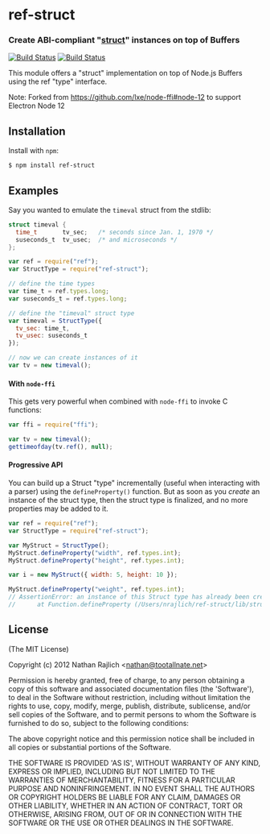# ref-struct

### Create ABI-compliant "[struct][]" instances on top of Buffers

[![Build Status](https://secure.travis-ci.org/TooTallNate/ref-struct.svg)](https://travis-ci.org/TooTallNate/ref-struct)
[![Build Status](https://ci.appveyor.com/api/projects/status/6v4h5v5kh9kmtke8?svg=true)](https://ci.appveyor.com/project/TooTallNate/ref-struct)

This module offers a "struct" implementation on top of Node.js Buffers
using the ref "type" interface.

Note: Forked from https://github.com/lxe/node-ffi#node-12 to support Electron Node 12

## Installation

Install with `npm`:

```bash
$ npm install ref-struct
```

## Examples

Say you wanted to emulate the `timeval` struct from the stdlib:

```c
struct timeval {
  time_t       tv_sec;   /* seconds since Jan. 1, 1970 */
  suseconds_t  tv_usec;  /* and microseconds */
};
```

```js
var ref = require("ref");
var StructType = require("ref-struct");

// define the time types
var time_t = ref.types.long;
var suseconds_t = ref.types.long;

// define the "timeval" struct type
var timeval = StructType({
  tv_sec: time_t,
  tv_usec: suseconds_t
});

// now we can create instances of it
var tv = new timeval();
```

#### With `node-ffi`

This gets very powerful when combined with `node-ffi` to invoke C functions:

```js
var ffi = require("ffi");

var tv = new timeval();
gettimeofday(tv.ref(), null);
```

#### Progressive API

You can build up a Struct "type" incrementally (useful when interacting with a
parser) using the `defineProperty()` function. But as soon as you _create_ an
instance of the struct type, then the struct type is finalized, and no more
properties may be added to it.

```js
var ref = require("ref");
var StructType = require("ref-struct");

var MyStruct = StructType();
MyStruct.defineProperty("width", ref.types.int);
MyStruct.defineProperty("height", ref.types.int);

var i = new MyStruct({ width: 5, height: 10 });

MyStruct.defineProperty("weight", ref.types.int);
// AssertionError: an instance of this Struct type has already been created, cannot add new "fields" anymore
//      at Function.defineProperty (/Users/nrajlich/ref-struct/lib/struct.js:180:3)
```

## License

(The MIT License)

Copyright (c) 2012 Nathan Rajlich &lt;nathan@tootallnate.net&gt;

Permission is hereby granted, free of charge, to any person obtaining
a copy of this software and associated documentation files (the
'Software'), to deal in the Software without restriction, including
without limitation the rights to use, copy, modify, merge, publish,
distribute, sublicense, and/or sell copies of the Software, and to
permit persons to whom the Software is furnished to do so, subject to
the following conditions:

The above copyright notice and this permission notice shall be
included in all copies or substantial portions of the Software.

THE SOFTWARE IS PROVIDED 'AS IS', WITHOUT WARRANTY OF ANY KIND,
EXPRESS OR IMPLIED, INCLUDING BUT NOT LIMITED TO THE WARRANTIES OF
MERCHANTABILITY, FITNESS FOR A PARTICULAR PURPOSE AND NONINFRINGEMENT.
IN NO EVENT SHALL THE AUTHORS OR COPYRIGHT HOLDERS BE LIABLE FOR ANY
CLAIM, DAMAGES OR OTHER LIABILITY, WHETHER IN AN ACTION OF CONTRACT,
TORT OR OTHERWISE, ARISING FROM, OUT OF OR IN CONNECTION WITH THE
SOFTWARE OR THE USE OR OTHER DEALINGS IN THE SOFTWARE.

[struct]: http://wikipedia.org/wiki/Struct_(C_programming_language)
